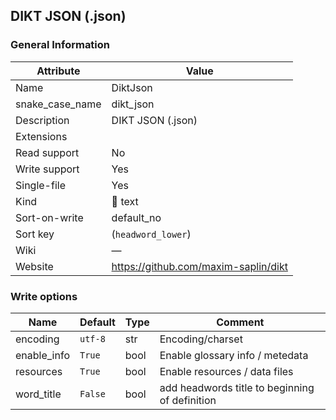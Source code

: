 ## DIKT JSON (.json)

### General Information

| Attribute       | Value                                |
| --------------- | ------------------------------------ |
| Name            | DiktJson                             |
| snake_case_name | dikt_json                            |
| Description     | DIKT JSON (.json)                    |
| Extensions      |                                      |
| Read support    | No                                   |
| Write support   | Yes                                  |
| Single-file     | Yes                                  |
| Kind            | 📝 text                               |
| Sort-on-write   | default_no                           |
| Sort key        | (`headword_lower`)                   |
| Wiki            | ―                                    |
| Website         | https://github.com/maxim-saplin/dikt |

### Write options

| Name        | Default | Type | Comment                                        |
| ----------- | ------- | ---- | ---------------------------------------------- |
| encoding    | `utf-8` | str  | Encoding/charset                               |
| enable_info | `True`  | bool | Enable glossary info / metedata                |
| resources   | `True`  | bool | Enable resources / data files                  |
| word_title  | `False` | bool | add headwords title to beginning of definition |

